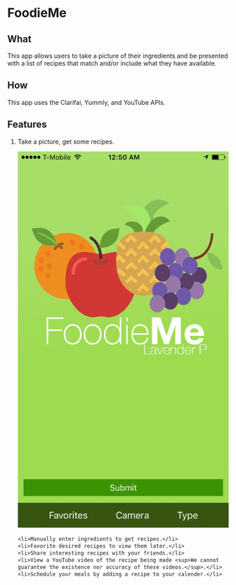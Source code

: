 # FoodieMe
<h2>What</h2>
<p>This app allows users to take a picture of their ingredients and be presented with a list of recipes that match and/or include what they have available.</p>

<h2>How</h2>
<p>This app uses the Clarifai, Yummly, and YouTube APIs.</p>

<h2>Features</h2>
<ol>
    <li><p>Take a picture, get some recipes.</p></li>
    <img src="https://github.com/Karvi95/FoodieMe/blob/master/Screenshots/IMG_5347.PNG?raw=true"/>
    
    <li>Manually enter ingredients to get recipes.</li>
    <li>Favorite desired recipes to view them later.</li>
    <li>Share interesting recipes with your friends.</li>
    <li>View a YouTube video of the recipe being made <sup>We cannot guarantee the existence nor accuracy of these videos.</sup>.</li>
    <li>Schedule your meals by adding a recipe to your calender.</li>
</ol>
